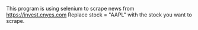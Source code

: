 This program is using selenium to scrape news from https://invest.cnyes.com
Replace stock = "AAPL" with the stock you want to scrape.
